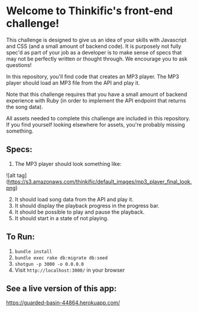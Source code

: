 # Welcome to Thinkific's front-end challenge!

This challenge is designed to give us an idea of your skills with Javascript and CSS (and a small amount of backend code). It is purposely not fully spec'd as part of your job as a developer is to make sense of specs that may not be perfectly written or thought through. We encourage you to ask questions!

In this repository, you'll find code that creates an MP3 player. The MP3 player should load an MP3 file from the API and play it.

Note that this challenge requires that you have a small amount of backend experience with Ruby (in order to implement the API endpoint that returns the song data).

All assets needed to complete this challenge are included in this repository. If you find yourself looking elsewhere for assets, you're probably missing something.

## Specs:

1. The MP3 player should look something like: 

![alt tag] (https://s3.amazonaws.com/thinkific/default_images/mp3_player_final_look.png)

2. It should load song data from the API and play it.
3. It should display the playback progress in the progress bar.
4. It should be possible to play and pause the playback.
5. It should start in a state of not playing.

## To Run:

1. `bundle install`
2. `bundle exec rake db:migrate db:seed`
3. `shotgun -p 3000 -o 0.0.0.0`
4. Visit `http://localhost:3000/` in your browser

## See a live version of this app:
https://guarded-basin-44864.herokuapp.com/ 
